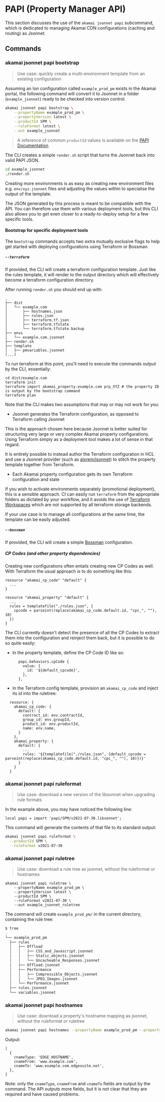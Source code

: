 # PAPI (Property Manager API)

This section discusses the use of the `akamai jsonnet papi` subcommand, which is dedicated to
managing Akamai CDN configurations (caching and routing) as Jsonnet.

## Commands

### akamai jsonnet papi bootstrap

> Use case: quickly create a multi-environment template from an existing configuration

Assuming an Ion configuration called `example_prod_pm` exists in the Akamai portal, the
following command will convert it to Jsonnet in a folder (`example_jsonnet`) ready to be checked into
version control.

```bash
akamai jsonnet papi bootstrap \
    --propertyName example_prod_pm \
    --propertyVersion latest \
    --productId SPM \
    --ruleFormat latest \
    --out example_jsonnet
```

> A reference of common `productId` values is available on the [PAPI Documentation](https://developer.akamai.com/api/core_features/property_manager/v1.html#productids).

The CLI creates a simple `render.sh` script that turns the Jsonnet back into valid PAPI JSON.

```bash
cd example_jsonnet
./render.sh
```

Creating more environments is as easy as creating new environment files e.g. `env/xyz.jsonnet` files and adjusting the values within
to specialise the output of the template.

The JSON generated by this process is meant to be compatible with the API. You can therefore use them with various deployment tools,
but this CLI also allows you to get even closer to a ready-to-deploy setup for a few specific tools.

#### Bootstrap for specific deployment tools

The `bootstrap` commands accepts two extra mutually exclusive flags to help get started with deploying configurations
using Terraform or Bossman.

##### `--terraform`

If provided, the CLI will create a terraform configuration template. Just like the rules template,
it will render to the output directory which will effectively become a terraform configuration directory.

After running `render.sh` you should end up with:

```
.
├── dist
│   └── example.com
│       ├── hostnames.json
│       ├── rules.json
│       ├── terraform.tf.json
│       ├── terraform.tfstate
│       └── terraform.tfstate.backup
├── envs
│   └── example.com.jsonnet
├── render.sh
├── template
│   ├── pmvariables.jsonnet
(...)
```

To run terraform at this point, you'll need to execute the commands output by the CLI, essentially:

```
cd dist/example.com
terraform init
terraform import akamai_property.example.com prp_XYZ # the property ID is output by the bootstrap command
terraform plan
```

Note that the CLI makes two assumptions that may or may not work for you:

* Jsonnet generates the Terraform configuration, as opposed to Terraform calling Jsonnet

This is the approach chosen here because Jsonnet is better suited for structuring very large or very complex
Akamai property configurations. Using Terraform simply as a deployment tool makes a lot of sense in that regard.

It is entirely possible to instead author the Terraform configuration in HCL and use a Jsonnet provider
(such as [alxrem/jsonnet](https://registry.terraform.io/providers/alxrem/jsonnet/latest/docs)) to stitch the
property template together from Terraform.

* Each Akamai property configuration gets its own Terraform configuration and state 

If you wish to activate environments separately (promotional deployment), this is a sensible approach. CI can easily run
`terraform` from the appropriate folders as dictated by your workflow, and it avoids the use of
[Terraform Workspaces](https://www.terraform.io/docs/language/state/workspaces.html) which are not supported by all
terraform storage backends.

If your use case is to manage all configurations at the same time, the template can be easily adjusted.

##### `--bossman`

If provided, the CLI will create a simple [Bossman](https://github.com/ynohat/bossman) configuration.

##### CP Codes (and other property dependencies)

Creating new configurations often entails creating new CP Codes as well. With Terraform the usual approach is
to do something like this:

```
resource "akamai_cp_code" "default" {
  ...
}

resource "akamai_property" "default" {
  ...
  rules = templatefile("./rules.json", {
    cpcode = parseint(replace(akamai_cp_code.default.id, "cpc_", ""), 10)
  })
}
```

The CLI currently doesn't detect the presence of all the CP Codes to extract them into the configuration and reinject them
back, but it is possible to do so quite easily:

* In the property template, define the CP Code ID like so:

```
      papi.behaviors.cpCode {
        value: {
          id: '${default_cpcode}',
        },
      },
```

* In the Terraform config template, provision an `akamai_cp_code` and inject its id into the ruletree:

```
  resource: {
    akamai_cp_code: {
      default: {
        contract_id: env.contractId,
        group_id: env.groupId,
        product_id: env.productId,
        name: env.name,
      }
    },
    akamai_property: {
      default: {
        ...
        rules: '${templatefile("./rules.json", {default_cpcode = parseint(replace(akamai_cp_code.default.id, "cpc_", ""), 10)})}'
      }
    }
  }
```

### akamai jsonnet papi ruleformat

> Use case: download a new version of the libsonnet when upgrading rule formats

In the example above, you may have noticed the following line:

```
local papi = import 'papi/SPM/v2021-07-30.libsonnet';
```

This command will generate the contents of that file to its standard output:

```bash
akamai jsonnet papi ruleformat \
  --productId SPM \
  --ruleFormat v2021-07-30
```

### akamai jsonnet papi ruletree

> Use case: download a rule tree as jsonnet, without the ruleformat or hostnames

```
akamai jsonnet papi ruletree \ 
    --propertyName example_prod_pm \
    --propertyVersion latest \
    --productId SPM \
    --ruleFormat v2021-07-30 \
    --out example_jsonnet_ruletree
```

The command will create `example_prod_pm/` in the current directory, containing the rule tree:

```bash
$ tree
.
└── example_prod_pm
  ├── rules
  │   ├── Offload
  │   │   ├── CSS_and_Javascript.jsonnet
  │   │   ├── Static_objects.jsonnet
  │   │   └── Uncacheable_Responses.jsonnet
  │   ├── Offload.jsonnet
  │   ├── Performance
  │   │   ├── Compressible_Objects.jsonnet
  │   │   └── JPEG_Images.jsonnet
  │   └── Performance.jsonnet
  ├── rules.jsonnet
  └── variables.jsonnet
```

### akamai jsonnet papi hostnames

> Use case: download a property's hostname mapping as jsonnet, without the ruleformat or ruletree

```bash
akamai jsonnet papi hostnames --propertyName example_prod_pm --propertyVersion 2
```

Output:

```
[
  {
    cnameType: 'EDGE_HOSTNAME',
    cnameFrom: 'www.example.com',
    cnameTo: 'www.example.com.edgesuite.net',
  },
]
```

Note: only the `cnameType`, `cnameFrom` and `cnameTo` fields are output by the command. The
API outputs more fields, but it is not clear that they are required and have caused problems.
